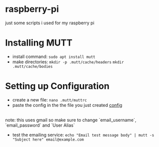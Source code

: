 # raspberry-pi
just some scripts i used for my raspberry pi


# Installing MUTT
- install command: `sudo apt install mutt`
- make directories: 
`mkdir -p .mutt/cache/headers`
`mkdir .mutt/cache/bodies`

#  Setting up Configuration
- create a new file: `nano .mutt/muttrc`
- paste the config in the the file you just created [config](mutt-config.txt) 
<br/>
 note: this uses gmail so make sure to change `email_username`, `email_password` and `User Alias`

- test the emailing service: `echo "Email test message body" | mutt -s "Subject here" email@example.com`
